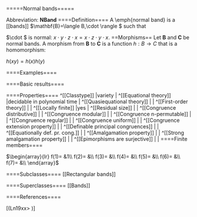 =====Normal bands=====

Abbreviation: **NBand**
====Definition====
A \emph{normal band} is a [[bands]] $\mathbf{B}=\langle B,\cdot
\rangle $ such that

$\cdot $ is normal:  $x\cdot y\cdot z\cdot x=x\cdot z\cdot y\cdot x$.
==Morphisms==
Let $\mathbf{B}$ and $\mathbf{C}$ be normal bands. A morphism from $\mathbf{B}$
to $\mathbf{C}$ is a function $h:B\rightarrow C$ that is a homomorphism: 

$h(xy)=h(x)h(y)$

====Examples====


====Basic results====

====Properties====
^[[Classtype]]  |variety |
^[[Equational theory]]  |decidable in polynomial time |
^[[Quasiequational theory]]  | |
^[[First-order theory]]  | |
^[[Locally finite]]  |yes |
^[[Residual size]]  | |
^[[Congruence distributive]]  | |
^[[Congruence modular]]  | |
^[[Congruence n-permutable]]  | |
^[[Congruence regular]]  | |
^[[Congruence uniform]]  | |
^[[Congruence extension property]]  | |
^[[Definable principal congruences]]  | |
^[[Equationally def. pr. cong.]]  | |
^[[Amalgamation property]]  | |
^[[Strong amalgamation property]]  | |
^[[Epimorphisms are surjective]]  | |
====Finite members====

$\begin{array}{lr}
f(1)= &1\\
f(2)= &\\
f(3)= &\\
f(4)= &\\
f(5)= &\\
f(6)= &\\
f(7)= &\\
\end{array}$

====Subclasses====
[[Rectangular bands]] 

====Superclasses====
[[Bands]] 


====References====

[(Ln19xx>
)]